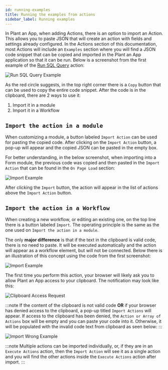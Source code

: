 ```yaml
---
id: running-examples
title: Running the examples from actions
sidebar_label: Running examples
---
```


In Plant an App, when adding Actions, there is an option to import an Action. This allows you to paste JSON that will create an action with fields and settings already configured. In the Actions section of this documentation, most Actions will include an `Examples` section where you will find a JSON code snippet that can be copied and imported in the Plant an App application so that it can be run. Below is a screenshot from the first example of the [Run SQL Query](/docs/Actions/run-sql) action:

<img src="/img/running-examples-1.jpg" alt="Run SQL Query Example" />

As the red circle suggests, in the top right corner there is a `Copy` button that can be used to copy the entire code snippet. After the code is in the clipboard, there are 2 ways to use it:

1. Import it in a module
2. Import it in a Workflow

## `Import the action in a module`

When customizing a module, a button labeled `Import Action` can be used for pasting the copied code. After clicking on the `Import Action` button, a pop-up will appear and the copied JSON can be pasted in the empty box.

For better understanding, in the below screenshot, when importing into a Form module, the previous code was copied and then pasted in the `Import Action` that can be found in the `On Page Load` section:

<img src="/img/running-examples-2.jpg" alt="Import Example" />

After clicking the `Import` button, the action will appear in the list of actions above the `Import Action` button.

## `Import the action in a Workflow`

When creating a new workflow, or editing an existing one, on the top line there is a button labeled `Import`. The operating principle is the same as the one used on `Import the action in a module`.

The only **major difference** is that if the text in the clipboard is valid code, there is no need to paste. It will be executed automatically and the action will appear as a workflow element, but will not be connected. Below there is an illustration of this concept using the code from the first screenshot:

<img src="/img/import.gif" alt="Import Example" />

The first time you perform this action, your browser will likely ask you to allow Plant an App access to your clipboard. The notification may look like this:

<img src="/img/clipboard-access.png" alt="Clipboard Access Request" />

:::note
 If the content of the clipboard is not valid code **OR** if your browser has denied access to the clipboard, a pop-up titled `Import Actions` will appear. If access to the clipboard has been denied, the `Action or Array of Actions` box will be empty and you can paste your code into it. Otherwise, it will be populated with the invalid code text from clipboard as seen below:
:::

<img src="/img/import_wrong.gif" alt="Import Wrong Example" />

:::note
Multiple actions can be imported individually, or, if they are in an `Execute Actions` action, then the `Import Action` will see it as a single action and you will find the other actions inside the `Execute Actions` action after import.
:::
